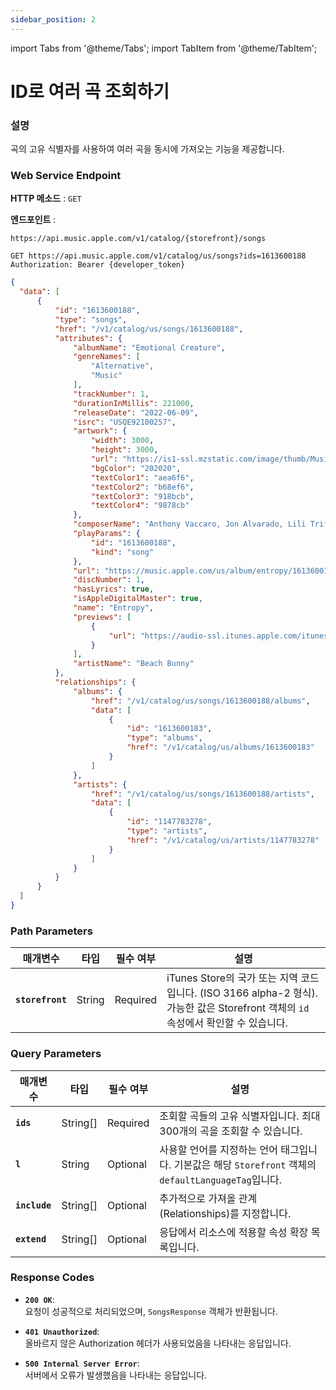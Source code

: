 ```yaml
---
sidebar_position: 2
---
```


import Tabs from '@theme/Tabs';
import TabItem from '@theme/TabItem';

# ID로 여러 곡 조회하기

### 설명
곡의 고유 식별자를 사용하여 여러 곡을 동시에 가져오는 기능을 제공합니다.

### Web Service Endpoint

**HTTP 메소드** : `GET`  

**엔드포인트** :
```http
https://api.music.apple.com/v1/catalog/{storefront}/songs
```

<Tabs groupId="examples">
  <TabItem value="request" label="요청 예시" default>

  ```http
  GET https://api.music.apple.com/v1/catalog/us/songs?ids=1613600188
  Authorization: Bearer {developer_token}
  ```

  </TabItem>
  <TabItem value="response" label="응답 형식">

  ```json
{
    "data": [
        {
            "id": "1613600188",
            "type": "songs",
            "href": "/v1/catalog/us/songs/1613600188",
            "attributes": {
                "albumName": "Emotional Creature",
                "genreNames": [
                    "Alternative",
                    "Music"
                ],
                "trackNumber": 1,
                "durationInMillis": 221000,
                "releaseDate": "2022-06-09",
                "isrc": "USQE92100257",
                "artwork": {
                    "width": 3000,
                    "height": 3000,
                    "url": "https://is1-ssl.mzstatic.com/image/thumb/Music112/v4/df/4e/68/df4e6833-9828-51d7-cdeb-71ecf6d3a23d/810090090962.png/{w}x{h}bb.jpg",
                    "bgColor": "202020",
                    "textColor1": "aea6f6",
                    "textColor2": "b68ef6",
                    "textColor3": "918bcb",
                    "textColor4": "9878cb"
                },
                "composerName": "Anthony Vaccaro, Jon Alvarado, Lili Trifilio & Matt Henkels",
                "playParams": {
                    "id": "1613600188",
                    "kind": "song"
                },
                "url": "https://music.apple.com/us/album/entropy/1613600183?i=1613600188",
                "discNumber": 1,
                "hasLyrics": true,
                "isAppleDigitalMaster": true,
                "name": "Entropy",
                "previews": [
                    {
                        "url": "https://audio-ssl.itunes.apple.com/itunes-assets/AudioPreview122/v4/72/a3/ab/72a3ab79-0066-f773-6618-7a53adc250b3/mzaf_17921540907592750976.plus.aac.p.m4a"
                    }
                ],
                "artistName": "Beach Bunny"
            },
            "relationships": {
                "albums": {
                    "href": "/v1/catalog/us/songs/1613600188/albums",
                    "data": [
                        {
                            "id": "1613600183",
                            "type": "albums",
                            "href": "/v1/catalog/us/albums/1613600183"
                        }
                    ]
                },
                "artists": {
                    "href": "/v1/catalog/us/songs/1613600188/artists",
                    "data": [
                        {
                            "id": "1147783278",
                            "type": "artists",
                            "href": "/v1/catalog/us/artists/1147783278"
                        }
                    ]
                }
            }
        }
    ]
}
  ```

  </TabItem>
</Tabs>

### Path Parameters

| 매개변수        | 타입    | 필수 여부 | 설명                                                                                         |
|-----------------|---------|------------|----------------------------------------------------------------------------------------------|
| **`storefront`**    | String  | Required   | iTunes Store의 국가 또는 지역 코드입니다. (ISO 3166 alpha-2 형식). 가능한 값은 Storefront 객체의 `id` 속성에서 확인할 수 있습니다. |

### Query Parameters

| 매개변수        | 타입      | 필수 여부 | 설명                                                                                         |
|-----------------|-----------|------------|----------------------------------------------------------------------------------------------|
| **`ids`**       | String[]  | Required   | 조회할 곡들의 고유 식별자입니다. 최대 300개의 곡을 조회할 수 있습니다.                         |
| **`l`**         | String    | Optional   | 사용할 언어를 지정하는 언어 태그입니다. 기본값은 해당 `Storefront` 객체의 `defaultLanguageTag`입니다. |
| **`include`**   | String[]  | Optional   | 추가적으로 가져올 관계(Relationships)를 지정합니다.                                            |
| **`extend`**    | String[]  | Optional   | 응답에서 리소스에 적용할 속성 확장 목록입니다.                                                |

### Response Codes

- **`200 OK`**:  
  요청이 성공적으로 처리되었으며, `SongsResponse` 객체가 반환됩니다.

- **`401 Unauthorized`**:  
  올바르지 않은 Authorization 헤더가 사용되었음을 나타내는 응답입니다.

- **`500 Internal Server Error`**:  
  서버에서 오류가 발생했음을 나타내는 응답입니다.